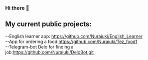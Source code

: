 ### Hi there 👋

<!--
**Nuraiuki/Nuraiuki** is a ✨ _special_ ✨ repository because its `README.md` (this file) appears on your GitHub profile.

Here are some ideas to get you started:

- 🔭 I’m currently working on ...
- 🌱 I’m currently learning ...
- 👯 I’m looking to collaborate on ...
- 🤔 I’m looking for help with ...
- 💬 Ask me about ...
- 📫 How to reach me: ...
- 😄 Pronouns: ...
- ⚡ Fun fact: ...
-->

## My current public projects:
--English learner app: https://github.com/Nuraiuki/English_Learner
<br/>
--App for ordering a food:https://github.com/Nuraiuki/Tez_food1
<br/>
--Telegram-bot Delo for finding a job:https://github.com/Nuraiuki/DeloBot.git

